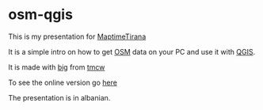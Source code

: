 # osm-qgis
This is my presentation for [MaptimeTirana](maptime.io/tirana)

It is a simple intro on how to get [OSM](openstreetmap.org) data on your PC and use it with [QGIS](qgis.org).

It is made with [big](https://github.com/tmcw/big/) from [tmcw](https://macwright.org/)

To see the online version go [here](diskmanti.github.io/osm-qgis)

The presentation is in albanian.



